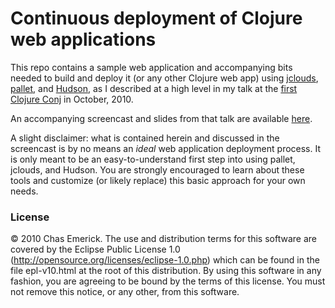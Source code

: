 # Continuous deployment of Clojure web applications

This repo contains a sample web application and accompanying bits needed to build and deploy it (or any other Clojure web app) using
[jclouds](http://code.google.com/p/jclouds/), [pallet](http://github.com/hugoduncan/pallet), and [Hudson](http://hudson-ci.org/),
as I described at a high level in my talk at the [first Clojure Conj](http://first.clojure-conj.org/speakers#emerick)
in October, 2010.

An accompanying screencast and slides from that talk are available
[here](http://cemerick.com/2010/11/01/continuous-deployment-of-clojure-web-applications). 

A slight disclaimer: what is contained herein and discussed in the screencast is by no means an *ideal* web application
deployment process.  It is only meant to be an easy-to-understand first step into using pallet, jclouds, and Hudson.
You are strongly encouraged to learn about these tools and customize (or likely replace) this basic approach
for your own needs. 

### License 
© 2010 Chas Emerick. The use and distribution terms for this software are covered by the
Eclipse Public License 1.0 (http://opensource.org/licenses/eclipse-1.0.php)
which can be found in the file epl-v10.html at the root of this distribution.
By using this software in any fashion, you are agreeing to be bound by
the terms of this license.
You must not remove this notice, or any other, from this software.
